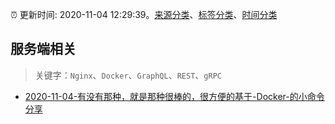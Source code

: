 :alarm_clock: 更新时间: 2020-11-04 12:29:39。[来源分类](../README.md)、[标签分类](../TAGS.md)、[时间分类](../TIMELINE.md)

## 服务端相关


> 关键字：`Nginx`、`Docker`、`GraphQL`、`REST`、`gRPC`



- [2020-11-04-有没有那种，就是那种很棒的，很方便的基于-Docker-的小命令分享](https://www.v2ex.com/t/721823) 